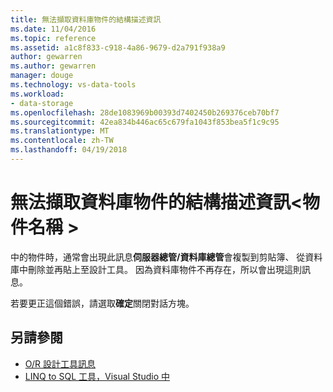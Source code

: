 ```yaml
---
title: 無法擷取資料庫物件的結構描述資訊
ms.date: 11/04/2016
ms.topic: reference
ms.assetid: a1c8f833-c918-4a86-9679-d2a791f938a9
author: gewarren
ms.author: gewarren
manager: douge
ms.technology: vs-data-tools
ms.workload:
- data-storage
ms.openlocfilehash: 28de1083969b00393d7402450b269376ceb70bf7
ms.sourcegitcommit: 42ea834b446ac65c679fa1043f853bea5f1c9c95
ms.translationtype: MT
ms.contentlocale: zh-TW
ms.lasthandoff: 04/19/2018
---
```

# <a name="could-not-retrieve-schema-information-for-database-object-object-name"></a>無法擷取資料庫物件的結構描述資訊\<物件名稱 >

中的物件時，通常會出現此訊息**伺服器總管/資料庫總管**會複製到剪貼簿、 從資料庫中刪除並再貼上至設計工具。 因為資料庫物件不再存在，所以會出現這則訊息。

若要更正這個錯誤，請選取**確定**關閉對話方塊。

## <a name="see-also"></a>另請參閱

- [O/R 設計工具訊息](../data-tools/o-r-designer-messages.md)
- [LINQ to SQL 工具，Visual Studio 中](../data-tools/linq-to-sql-tools-in-visual-studio2.md)